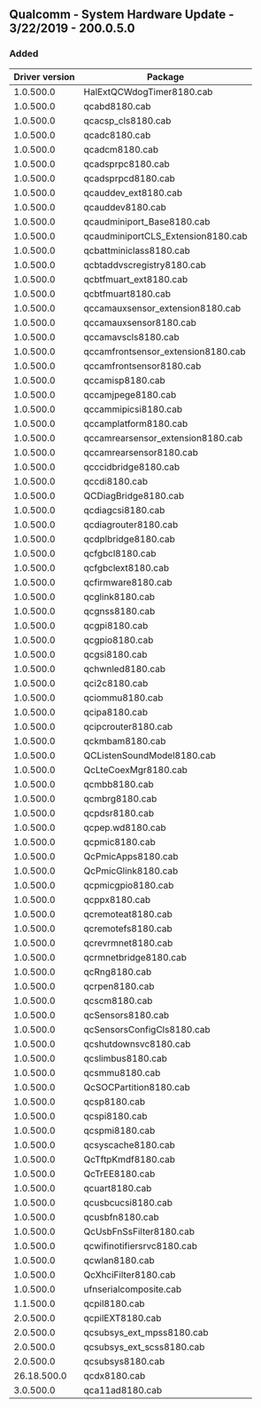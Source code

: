 
## Qualcomm - System Hardware Update - 3/22/2019 - 200.0.5.0

### Added

| Driver version | Package |
|----------------|---------|
| 1.0.500.0 | HalExtQCWdogTimer8180.cab |
| 1.0.500.0 | qcabd8180.cab |
| 1.0.500.0 | qcacsp_cls8180.cab |
| 1.0.500.0 | qcadc8180.cab |
| 1.0.500.0 | qcadcm8180.cab |
| 1.0.500.0 | qcadsprpc8180.cab |
| 1.0.500.0 | qcadsprpcd8180.cab |
| 1.0.500.0 | qcauddev_ext8180.cab |
| 1.0.500.0 | qcauddev8180.cab |
| 1.0.500.0 | qcaudminiport_Base8180.cab |
| 1.0.500.0 | qcaudminiportCLS_Extension8180.cab |
| 1.0.500.0 | qcbattminiclass8180.cab |
| 1.0.500.0 | qcbtaddvscregistry8180.cab |
| 1.0.500.0 | qcbtfmuart_ext8180.cab |
| 1.0.500.0 | qcbtfmuart8180.cab |
| 1.0.500.0 | qccamauxsensor_extension8180.cab |
| 1.0.500.0 | qccamauxsensor8180.cab |
| 1.0.500.0 | qccamavscls8180.cab |
| 1.0.500.0 | qccamfrontsensor_extension8180.cab |
| 1.0.500.0 | qccamfrontsensor8180.cab |
| 1.0.500.0 | qccamisp8180.cab |
| 1.0.500.0 | qccamjpege8180.cab |
| 1.0.500.0 | qccammipicsi8180.cab |
| 1.0.500.0 | qccamplatform8180.cab |
| 1.0.500.0 | qccamrearsensor_extension8180.cab |
| 1.0.500.0 | qccamrearsensor8180.cab |
| 1.0.500.0 | qcccidbridge8180.cab |
| 1.0.500.0 | qccdi8180.cab |
| 1.0.500.0 | QCDiagBridge8180.cab |
| 1.0.500.0 | qcdiagcsi8180.cab |
| 1.0.500.0 | qcdiagrouter8180.cab |
| 1.0.500.0 | qcdplbridge8180.cab |
| 1.0.500.0 | qcfgbcl8180.cab |
| 1.0.500.0 | qcfgbclext8180.cab |
| 1.0.500.0 | qcfirmware8180.cab |
| 1.0.500.0 | qcglink8180.cab |
| 1.0.500.0 | qcgnss8180.cab |
| 1.0.500.0 | qcgpi8180.cab |
| 1.0.500.0 | qcgpio8180.cab |
| 1.0.500.0 | qcgsi8180.cab |
| 1.0.500.0 | qchwnled8180.cab |
| 1.0.500.0 | qci2c8180.cab |
| 1.0.500.0 | qciommu8180.cab |
| 1.0.500.0 | qcipa8180.cab |
| 1.0.500.0 | qcipcrouter8180.cab |
| 1.0.500.0 | qckmbam8180.cab |
| 1.0.500.0 | QCListenSoundModel8180.cab |
| 1.0.500.0 | QcLteCoexMgr8180.cab |
| 1.0.500.0 | qcmbb8180.cab |
| 1.0.500.0 | qcmbrg8180.cab |
| 1.0.500.0 | qcpdsr8180.cab |
| 1.0.500.0 | qcpep.wd8180.cab |
| 1.0.500.0 | qcpmic8180.cab |
| 1.0.500.0 | QcPmicApps8180.cab |
| 1.0.500.0 | QcPmicGlink8180.cab |
| 1.0.500.0 | qcpmicgpio8180.cab |
| 1.0.500.0 | qcppx8180.cab |
| 1.0.500.0 | qcremoteat8180.cab |
| 1.0.500.0 | qcremotefs8180.cab |
| 1.0.500.0 | qcrevrmnet8180.cab |
| 1.0.500.0 | qcrmnetbridge8180.cab |
| 1.0.500.0 | qcRng8180.cab |
| 1.0.500.0 | qcrpen8180.cab |
| 1.0.500.0 | qcscm8180.cab |
| 1.0.500.0 | qcSensors8180.cab |
| 1.0.500.0 | qcSensorsConfigCls8180.cab |
| 1.0.500.0 | qcshutdownsvc8180.cab |
| 1.0.500.0 | qcslimbus8180.cab |
| 1.0.500.0 | qcsmmu8180.cab |
| 1.0.500.0 | QcSOCPartition8180.cab |
| 1.0.500.0 | qcsp8180.cab |
| 1.0.500.0 | qcspi8180.cab |
| 1.0.500.0 | qcspmi8180.cab |
| 1.0.500.0 | qcsyscache8180.cab |
| 1.0.500.0 | QcTftpKmdf8180.cab |
| 1.0.500.0 | QcTrEE8180.cab |
| 1.0.500.0 | qcuart8180.cab |
| 1.0.500.0 | qcusbcucsi8180.cab |
| 1.0.500.0 | qcusbfn8180.cab |
| 1.0.500.0 | QcUsbFnSsFilter8180.cab |
| 1.0.500.0 | qcwifinotifiersrvc8180.cab |
| 1.0.500.0 | qcwlan8180.cab |
| 1.0.500.0 | QcXhciFilter8180.cab |
| 1.0.500.0 | ufnserialcomposite.cab |
| 1.1.500.0 | qcpil8180.cab |
| 2.0.500.0 | qcpilEXT8180.cab |
| 2.0.500.0 | qcsubsys_ext_mpss8180.cab |
| 2.0.500.0 | qcsubsys_ext_scss8180.cab |
| 2.0.500.0 | qcsubsys8180.cab |
| 26.18.500.0 | qcdx8180.cab |
| 3.0.500.0 | qca11ad8180.cab |
